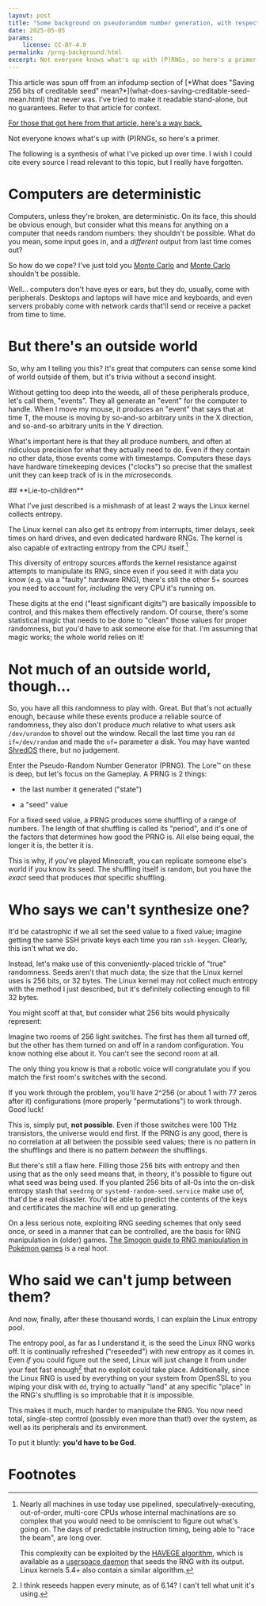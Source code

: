 ```yaml
---
layout: post
title: "Some background on pseudorandom number generation, with respect to Linux"
date: 2025-05-05
params:
    license: CC-BY-4.0
permalink: /prng-background.html
excerpt: Not everyone knows what's up with (P)RNGs, so here's a primer.
---
```


<div class="altcontext" markdown="1">
This article was spun off from an infodump section of
[*What does "Saving 256 bits of creditable seed" mean?*](what-does-saving-creditable-seed-mean.html)
that never was.
I've tried to make it readable stand-alone,
but no guarantees.
Refer to that article for context.

[For those that got here from that article, here's a way back.](what-does-saving-creditable-seed-mean.html#the-program)
</div>

Not everyone knows what's up with (P)RNGs, so here's a primer.

The following is a synthesis of what I've picked up over time.
I wish I could cite every source I read relevant to this topic,
but I really have forgotten.

# Computers are deterministic

Computers, unless they're broken, are deterministic.
On its face, this should be obvious enough, but consider what this means for
anything on a computer that needs random numbers: they shouldn't be possible.
What do you mean, some input goes in,
and a *different* output from last time comes out?

So how do we cope? I've just told you
[Monte Carlo](https://en.wikipedia.org/wiki/Monte_Carlo_algorithm) and
[Monte Carlo](https://en.wikipedia.org/wiki/Monte_Carlo_Casino)
shouldn't be possible.

Well... computers don't have eyes or ears, but they do, usually, come with peripherals.
Desktops and laptops will have mice and keyboards,
and even servers probably come with network cards
that'll send or receive a packet from time to time.

# But there's an outside world

So, why am I telling you this?
It's great that computers can sense some kind of world outside of them, but
it's trivia without a second insight.

Without getting too deep into the weeds, all of these peripherals produce,
let's call them, "events".
They all generate an "event" for the computer to handle.
When I move my mouse, it produces an "event" that says that at time T,
the mouse is moving by so-and-so arbitrary units in the X direction, and
so-and-so arbitrary units in the Y direction.

What's important here is that they all produce numbers, and often at
ridiculous precision for what they actually need to do.
Even if they contain no other data, those events come with timestamps.
Computers these days have hardware timekeeping devices
("clocks") so precise that the smallest unit they can keep track of
is in the *micro*seconds.

<div class="panel-warning-half" markdown="1">
## **Lie-to-children**

What I've just described is a mishmash
of at least 2 ways the Linux kernel
collects entropy.

The Linux kernel can also get its entropy from interrupts, timer delays,
seek times on hard drives, and even dedicated hardware RNGs.
The kernel is also capable of extracting entropy from the CPU itself.[^haveged]

This diversity of entropy sources affords the kernel resistance
against attempts to manipulate its RNG,
since even if you seed it with data you
know (e.g. via a "faulty" hardware RNG),
there's still the other 5+ sources you need to account for, *including*
the very CPU it's running on.
</div>

These digits at the end ("least significant digits") are basically
impossible to control, and this makes them effectively
random. Of course, there's some statistical magic that needs
to be done to "clean" those values for proper randomness,
but you'd have to ask someone else for that.
I'm assuming that magic works; the whole world relies on it!

# Not much of an outside world, though...

So, you have all this randomness to play with. Great.
But that's not actually enough, because while these events produce
a reliable source of randomness, they also don't produce *much*
relative to what users ask `/dev/urandom` to shovel out the window.
Recall the last time you ran `dd if=/dev/random`
and made the `of=` parameter a disk.
You may have wanted
[ShredOS](https://github.com/PartialVolume/shredos.x86_64)
there, but no judgement.

Enter the Pseudo-Random Number Generator (PRNG).
The Lore™ on these is deep, but let's focus on the Gameplay.
A PRNG is 2 things:

* the last number it generated ("state")

* a "seed" value

For a fixed seed value, a PRNG produces some shuffling of a
range of numbers. The length of that shuffling is called its "period",
and it's one of the factors that determines how good the PRNG is.
All else being equal, the longer it is, the better it is.

This is why, if you've played Minecraft,
you can replicate someone else's world if you know its seed.
The shuffling itself is random,
but you have the *exact* seed that produces *that* specific shuffling.

# Who says we can't synthesize one?

It'd be catastrophic if we all set the seed value to a fixed value;
imagine getting the same SSH private keys each time you ran `ssh-keygen`.
Clearly, this isn't what we do.

Instead, let's make use of this conveniently-placed trickle
of "true" randomness.
Seeds aren't that much data;
the size that the Linux kernel uses is 256 bits, or 32 bytes.
The Linux kernel may not collect much entropy with the method I just described,
but it's definitely collecting enough to fill 32 bytes.

You might scoff at that, but consider what 256 bits would physically represent:

<div class="altcontext" markdown="1">
Imagine two rooms of 256 light switches. The first has them all turned off,
but the other has them turned on and off in a random configuration.
You know nothing else about it.
You can't see the second room at all.

The only thing you know is that a robotic voice will congratulate you
if you match the first room's switches with the second.
</div>

If you work through the problem,
you'll have 2^256 (or about 1 with 77 zeros after it)
configurations (more properly "permutations") to work through.
Good luck!

This is, simply put, **not possible**.
Even if those switches were 100 THz transistors,
the universe would end first.
If the PRNG is any good, there is no correlation
at all between the possible seed values;
there is no pattern in the shufflings
and there is no pattern *between* the shufflings.

But there's still a flaw here.
Filling those 256 bits with entropy
and then using that as the only seed means that,
in theory, it's possible to figure out what seed was being used.
If you planted 256 bits of all-0s into the
on-disk entropy stash that `seedrng`
or `systemd-random-seed.service` make use of,
that'd be a real disaster.
You'd be able to predict the contents of
the keys and certificates the machine will end up generating.

On a less serious note,
exploiting RNG seeding schemes that only seed once,
or seed in a manner that can be controlled,
are the basis for RNG manipulation in (older) games.
[The Smogon guide to RNG manipulation in Pokémon games](https://www.smogon.com/ingame/rng/)
is a real hoot.

# Who said we can't jump between them?

And now, finally, after these thousand words,
I can explain the Linux entropy pool.

The entropy pool, as far as I understand it,
is the seed the Linux RNG works off.
It is continually refreshed ("reseeded")
with new entropy as it comes in.
Even *if* you could figure out the seed,
Linux will just change it from under your feet
fast enough[^reseed-interval] that no exploit could take place.
Additionally, since the Linux RNG is used by
everything on your system from OpenSSL to
you wiping your disk with `dd`,
trying to actually "land" at any specific
"place" in the RNG's shuffling is so
improbable that it *is* impossible.

This makes it much, much harder to manipulate the RNG.
You now need total, single-step control (possibly even more than that!)
over the system, as well as its peripherals and its environment.

To put it bluntly: **you'd have to be God.**

# Footnotes

[^haveged]: Nearly all machines in use today use
    pipelined, speculatively-executing, out-of-order, multi-core CPUs whose
    internal machinations are so complex
    that you would need to be omniscient to figure out what's going on.
    The days of predictable instruction timing, being able to "race the beam",
    are long over.

    This complexity can be exploited by the
    [HAVEGE algorithm](https://www.irisa.fr/caps/projects/hipsor/publications/havege-tomacs.pdf),
    which is available as a
    [userspace daemon](https://github.com/jirka-h/haveged)
    that seeds the RNG with its output.
    Linux kernels 5.4+ also contain a similar algorithm.

[^reseed-interval]: I think reseeds happen every minute, as of 6.14?
                    I can't tell what unit it's using.
